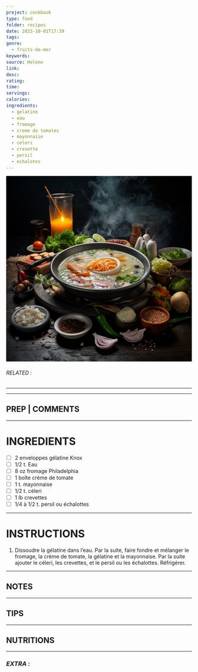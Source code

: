 ```yaml
---
project: cookbook
type: food
folder: recipes
date: 2023-10-01T17:39
tags: 
genre:
  - fruits-de-mer
keywords: 
source: Helene
link: 
desc: 
rating: 
time: 
servings: 
calories: 
ingredients:
  - gelatine
  - eau
  - fromage
  - creme de tomates
  - mayonnaise
  - celeri
  - crevette
  - persil
  - echalotes
---
```


![IMAGE](_default.png)

###### *RELATED* : 
---


---
## PREP | COMMENTS



---
# INGREDIENTS

- [ ] 2 enveloppes gélatine Knox
- [ ] 1/2 t. Eau
- [ ] 8 oz fromage Philadelphia
- [ ] 1 boîte crème de tomate
- [ ] 1 t. mayonnaise
- [ ] 1/2 t. céleri
- [ ] 1 lb crevettes
- [ ] 1/4 à 1/2 t. persil ou échalottes

---
# INSTRUCTIONS

1. Dissoudre la gélatine dans l’eau. Par la suite, faire fondre et mélanger le fromage, la crème de tomate, la gélatine et la mayonnaise. Par la suite ajouter le céleri, les crevettes, et le persil ou les échalottes. Réfrigérer.

---
## NOTES



---
## TIPS



---
## NUTRITIONS



---
### *EXTRA* :



